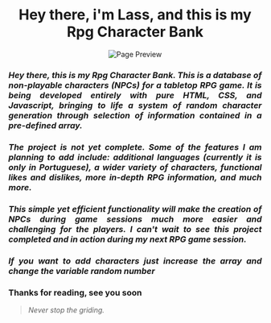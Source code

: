 <h1 align="center"> Hey there, i'm Lass, and this is my Rpg Character Bank</h1>
 
<p align="center">
  <img src="https://github.com/DevLass/NPC-Bank/blob/main/readmeimg/page.gif" alt="Page Preview">
</p>

<h3 align="justify"> <i> Hey there, this is my Rpg Character Bank. This is a database of non-playable characters (NPCs) for a tabletop RPG game. It is being developed entirely with pure HTML, CSS, and Javascript, bringing to life a system of random character generation through selection of information contained in a pre-defined array.</i> </h3>

<h3 align="justify"> <i>The project is not yet complete. Some of the features I am planning to add include: additional languages (currently it is only in Portuguese), a wider variety of characters, functional likes and dislikes, more in-depth RPG information, and much more.</i> </h3>

<h3 align="justify"> <i>This simple yet efficient functionality will make the creation of NPCs during game sessions much more easier and challenging for the players. I can't wait to see this project completed and in action during my next RPG game session.</i> </h3>

<h3 align="justify"> <i>If you want to add characters just increase the array and change the variable random number</i> </h3>
 
<h3 align="justify">
Thanks for reading, see you soon
</h3>

> *Never stop the griding.*
 

